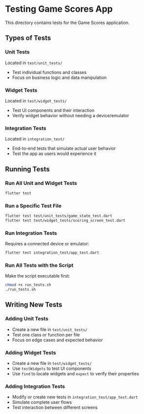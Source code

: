 # Testing Game Scores App

This directory contains tests for the Game Scores application.

## Types of Tests

### Unit Tests
Located in `test/unit_tests/`
- Test individual functions and classes
- Focus on business logic and data manipulation

### Widget Tests
Located in `test/widget_tests/`
- Test UI components and their interaction
- Verify widget behavior without needing a device/emulator

### Integration Tests
Located in `integration_test/`
- End-to-end tests that simulate actual user behavior
- Test the app as users would experience it

## Running Tests

### Run All Unit and Widget Tests
```bash
flutter test
```

### Run a Specific Test File
```bash
flutter test test/unit_tests/game_state_test.dart
flutter test test/widget_tests/scoring_screen_test.dart
```

### Run Integration Tests
Requires a connected device or emulator:
```bash
flutter test integration_test/app_test.dart
```

### Run All Tests with the Script
Make the script executable first:
```bash
chmod +x run_tests.sh
./run_tests.sh
```

## Writing New Tests

### Adding Unit Tests
- Create a new file in `test/unit_tests/`
- Test one class or function per file
- Focus on edge cases and expected behavior

### Adding Widget Tests
- Create a new file in `test/widget_tests/`
- Use `testWidgets` to test UI components
- Use `find` to locate widgets and `expect` to verify their properties

### Adding Integration Tests
- Modify or create new tests in `integration_test/app_test.dart`
- Simulate complete user flows
- Test interaction between different screens 